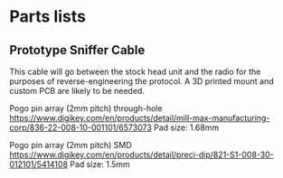 # Parts lists

## Prototype Sniffer Cable

This cable will go between the stock head unit and the radio for the purposes of reverse-engineering the protocol.
A 3D printed mount and custom PCB are likely to be needed.

Pogo pin array (2mm pitch) through-hole
https://www.digikey.com/en/products/detail/mill-max-manufacturing-corp/836-22-008-10-001101/6573073
Pad size: 1.68mm

Pogo pin array (2mm pitch) SMD
https://www.digikey.com/en/products/detail/preci-dip/821-S1-008-30-012101/5414108
Pad size: 1.5mm
